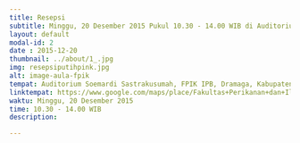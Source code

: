 ```yaml
---
title: Resepsi
subtitle: Minggu, 20 Desember 2015 Pukul 10.30 - 14.00 WIB di Auditorium Soemardi Sastrakusumah, FPIK IPB, Bogor
layout: default
modal-id: 2
date : 2015-12-20
thumbnail: ../about/1_.jpg
img: resepsiputihpink.jpg
alt: image-aula-fpik
tempat: Auditorium Soemardi Sastrakusumah, FPIK IPB, Dramaga, Kabupaten Bogor
linktempat: https://www.google.com/maps/place/Fakultas+Perikanan+dan+Ilmu+Kelautan,+Institut+Pertanian+Bogor/@-6.5564229,106.7233579,17.25z
waktu: Minggu, 20 Desember 2015
time: 10.30 - 14.00 WIB
description:

---
```

